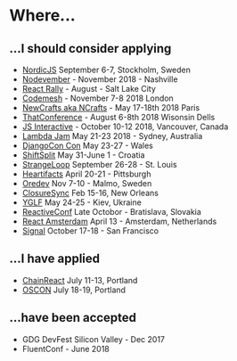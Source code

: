 # Where...

## ...I should consider applying

- [NordicJS](http://cfp.nordicjs.com/) September 6-7, Stockholm, Sweden
- [Nodevember](http://nodevember.org/) - November 2018 - Nashville
- [React Rally](http://www.reactrally.com/) - August - Salt Lake City
- [Codemesh](http://www.codemesh.io/) - November 7-8 2018 London
- [NewCrafts aka NCrafts](http://ncrafts.io/) - May 17-18th 2018 Paris
- [ThatConference](https://www.thatconference.com/) - August 6-8th 2018 Wisonsin Dells
- [JS Interactive](https://events.linuxfoundation.org/events/js-interactive-2018/) - October 10-12 2018, Vancouver, Canada
- [Lambda Jam](http://lambdajam.yowconference.com.au/) May 21-23 2018 - Sydney, Australia
- [DjangoCon Con](https://2018.djangocontent.eu/hd/cfp) May 23-27 - Wales
- [ShiftSplit](https://shift.codeanywhere.com/) May 31-June 1 - Croatia
- [StrangeLoop](https://www.thestrangeloop.com/) September 26-28 - St. Louis
- [Heartifacts](https://codeandsupply.co/heartifacts) April 20-21 - Pittsburgh
- [Oredev](http://www.oredev.org/) Nov 7-10 - Malmo, Sweden
- [ClosureSync](https://clojuresync.com/speakers/) Feb 15-16, New Orleans
- [YGLF](http://yglf.com.ua/) May 24-25 - Kiev, Ukraine
- [ReactiveConf](https://reactiveconf.com/) Late Octobor - Bratislava, Slovakia
- [React Amsterdam](https://react.amsterdam/) April 13 - Amsterdam, Netherlands
- [Signal](https://signal.twilio.com/) October 17-18 - San Francisco

## ...I have applied

- [ChainReact](https://infinite.red/ChainReactConf) July 11-13, Portland
- [OSCON](https://conferences.oreilly.com/oscon/oscon-or/public/cfp/615?cmp=tw-prog-confpro-info-osor18_os_cfp) July 18-19, Portland

## ...have been accepted

- GDG DevFest Silicon Valley - Dec 2017
- FluentConf - June 2018
